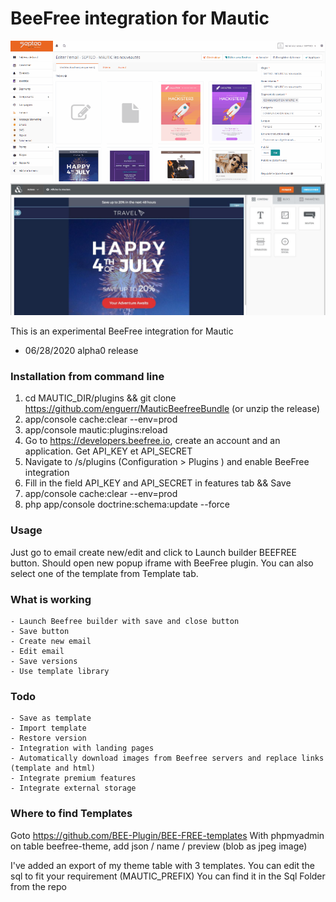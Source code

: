 # BeeFree integration for Mautic
![Beefree Mautic Plugin](./mautic-beefree.gif "Mautic beefree.io plugin integration")
![Beefree Mautic Plugin](./Beefree-editor.JPG "Mautic beefree.io plugin integration")

This is an experimental BeeFree integration for Mautic
- 06/28/2020 alpha0 release


### Installation from command line
1. cd MAUTIC_DIR/plugins && git clone https://github.com/enguerr/MauticBeefreeBundle (or unzip the release)
2. app/console cache:clear --env=prod
3. app/console mautic:plugins:reload
4. Go to https://developers.beefree.io, create an account and an application. Get API_KEY et API_SECRET
5. Navigate to /s/plugins (Configuration > Plugins ) and enable BeeFree integration
6. Fill in the field API_KEY and API_SECRET in features tab && Save
7. app/console cache:clear --env=prod
8. php app/console doctrine:schema:update --force

### Usage
Just go to email create new/edit and click to Launch builder BEEFREE button. Should open new popup iframe with BeeFree plugin.
You can also select one of the template from Template tab.

### What is working
    - Launch Beefree builder with save and close button
    - Save button
    - Create new email 
    - Edit email
    - Save versions
    - Use template library
### Todo
    - Save as template
    - Import template
    - Restore version
    - Integration with landing pages 
    - Automatically download images from Beefree servers and replace links (template and html)
    - Integrate premium features
    - Integrate external storage
    
    
### Where to find Templates
Goto https://github.com/BEE-Plugin/BEE-FREE-templates
With phpmyadmin on table beefree-theme, add json / name / preview (blob as jpeg image)

I've added an export of my theme table with 3 templates. 
You can edit the sql to fit your requirement (MAUTIC_PREFIX)
You can find it in the Sql Folder from the repo

